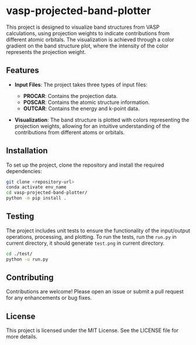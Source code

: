 # vasp-projected-band-plotter

This project is designed to visualize band structures from VASP calculations, using projection weights to indicate contributions from different atomic orbitals. The visualization is achieved through a color gradient on the band structure plot, where the intensity of the color represents the projection weight.

## Features

- **Input Files**: The project takes three types of input files:
  - **PROCAR**: Contains the projection data.
  - **POSCAR**: Contains the atomic structure information.
  - **OUTCAR**: Contains the energy and k-point data.

- **Visualization**: The band structure is plotted with colors representing the projection weights, allowing for an intuitive understanding of the contributions from different atoms or orbitals.

## Installation

To set up the project, clone the repository and install the required dependencies:

```bash
git clone <repository-url>
conda activate env_name
cd vasp-projected-band-plotter/
python -m pip install .
```
## Testing

The project includes unit tests to ensure the functionality of the input/output operations, processing, and plotting. To run the tests, run the `run.py` in current directory, it should generate `test.png` in current directory.

```bash
cd ./test/
python -u run.py
```

## Contributing

Contributions are welcome! Please open an issue or submit a pull request for any enhancements or bug fixes.

## License

This project is licensed under the MIT License. See the LICENSE file for more details.